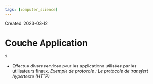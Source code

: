 ```yaml
---
tags: [computer_science] 
---
```

Created: 2023-03-12

# Couche Application
?
- Effectue divers services pour les applications utilisées par les utilisateurs finaux. *Exemple de protocole : Le protocole de transfert hypertexte (HTTP)*
<!--SR:!2023-03-14,1,210-->